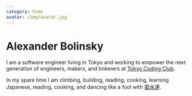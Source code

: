 ```yaml
---
category: home
avatar: /img/avatar.jpg
---
```


# Alexander Bolinsky

I am a software engineer living in Tokyo and working to empower the next generation of engineers, makers, and tinkerers at [Tokyo Coding Club](https://tokyocodingclub.co.jp/).

In my spare time I am climbing, building, reading, cooking, learning Japanese, reading, cooking, and dancing like a fool with [菊水連](https://www.kikusuiren.com/).
